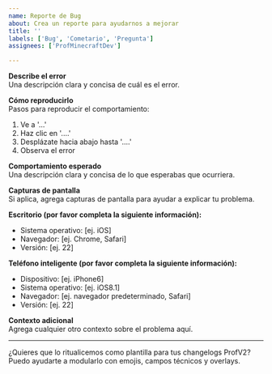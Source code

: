 ```yaml
---
name: Reporte de Bug
about: Crea un reporte para ayudarnos a mejorar
title: ''
labels: ['Bug', 'Cometario', 'Pregunta']
assignees: ['ProfMinecraftDev']

---
```


**Describe el error**  
Una descripción clara y concisa de cuál es el error.

**Cómo reproducirlo**  
Pasos para reproducir el comportamiento:  
1. Ve a '...'  
2. Haz clic en '....'  
3. Desplázate hacia abajo hasta '....'  
4. Observa el error

**Comportamiento esperado**  
Una descripción clara y concisa de lo que esperabas que ocurriera.

**Capturas de pantalla**  
Si aplica, agrega capturas de pantalla para ayudar a explicar tu problema.

**Escritorio (por favor completa la siguiente información):**  
 - Sistema operativo: [ej. iOS]  
 - Navegador: [ej. Chrome, Safari]  
 - Versión: [ej. 22]

**Teléfono inteligente (por favor completa la siguiente información):**  
 - Dispositivo: [ej. iPhone6]  
 - Sistema operativo: [ej. iOS8.1]  
 - Navegador: [ej. navegador predeterminado, Safari]  
 - Versión: [ej. 22]

**Contexto adicional**  
Agrega cualquier otro contexto sobre el problema aquí.

---

¿Quieres que lo ritualicemos como plantilla para tus changelogs ProfV2? Puedo ayudarte a modularlo con emojis, campos técnicos y overlays.
